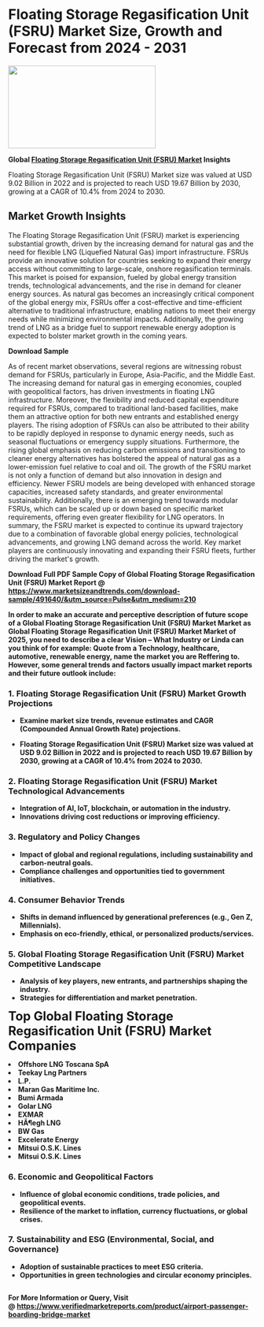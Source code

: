 <H1>Floating Storage Regasification Unit (FSRU) Market Size, Growth and Forecast from 2024 - 2031</H1><img class="aligncenter size-medium wp-image-584254" src="https://thirdeyenews.in/wp-content/uploads/2024/09/Global-Market-Research-300x168.jpeg" alt="" width="300" height="168" /><p><strong>Global&nbsp;<a href="https://www.marketsizeandtrends.com/download-sample/491640/&amp;utm_source=Pulse&amp;utm_medium=210">Floating Storage Regasification Unit (FSRU) Market</a> Insights</strong></p><p>Floating Storage Regasification Unit (FSRU) Market size was valued at USD 9.02 Billion in 2022 and is projected to reach USD 19.67 Billion by 2030, growing at a CAGR of 10.4% from 2024 to 2030.</p><p><h2>Market Growth Insights</h2> <p>The Floating Storage Regasification Unit (FSRU) market is experiencing substantial growth, driven by the increasing demand for natural gas and the need for flexible LNG (Liquefied Natural Gas) import infrastructure. FSRUs provide an innovative solution for countries seeking to expand their energy access without committing to large-scale, onshore regasification terminals. This market is poised for expansion, fueled by global energy transition trends, technological advancements, and the rise in demand for cleaner energy sources. As natural gas becomes an increasingly critical component of the global energy mix, FSRUs offer a cost-effective and time-efficient alternative to traditional infrastructure, enabling nations to meet their energy needs while minimizing environmental impacts. Additionally, the growing trend of LNG as a bridge fuel to support renewable energy adoption is expected to bolster market growth in the coming years.</p> <p><strong>Download Sample</strong></p> <p>As of recent market observations, several regions are witnessing robust demand for FSRUs, particularly in Europe, Asia-Pacific, and the Middle East. The increasing demand for natural gas in emerging economies, coupled with geopolitical factors, has driven investments in floating LNG infrastructure. Moreover, the flexibility and reduced capital expenditure required for FSRUs, compared to traditional land-based facilities, make them an attractive option for both new entrants and established energy players. The rising adoption of FSRUs can also be attributed to their ability to be rapidly deployed in response to dynamic energy needs, such as seasonal fluctuations or emergency supply situations. Furthermore, the rising global emphasis on reducing carbon emissions and transitioning to cleaner energy alternatives has bolstered the appeal of natural gas as a lower-emission fuel relative to coal and oil. The growth of the FSRU market is not only a function of demand but also innovation in design and efficiency. Newer FSRU models are being developed with enhanced storage capacities, increased safety standards, and greater environmental sustainability. Additionally, there is an emerging trend towards modular FSRUs, which can be scaled up or down based on specific market requirements, offering even greater flexibility for LNG operators. In summary, the FSRU market is expected to continue its upward trajectory due to a combination of favorable global energy policies, technological advancements, and growing LNG demand across the world. Key market players are continuously innovating and expanding their FSRU fleets, further driving the market's growth. <p><strong></p><p><span class=""><strong>Download Full PDF Sample Copy of Global Floating Storage Regasification Unit (FSRU) Market Report</strong> @ <a href="https://www.marketsizeandtrends.com/download-sample/491640/&amp;utm_source=Pulse&amp;utm_medium=210" target="_blank">https://www.marketsizeandtrends.com/download-sample/491640/&amp;utm_source=Pulse&amp;utm_medium=210</a></span></p><p>In order to make an accurate and perceptive description of future scope of a Global&nbsp;Floating Storage Regasification Unit (FSRU) Market Market as Global&nbsp;Floating Storage Regasification Unit (FSRU) Market Market of 2025, you need to describe a clear Vision &ndash; What Industry or Linda can you think of for example: Quote from a Technology, healthcare, automotive, renewable energy, name the market you are Reffering to. However, some general trends and factors usually impact market reports and their future outlook include:</p><h3>1.&nbsp;<strong>Floating Storage Regasification Unit (FSRU) Market Growth Projections</strong></h3><ul><li>Examine market size trends, revenue estimates and CAGR (Compounded Annual Growth Rate) projections.</li><li><p>Floating Storage Regasification Unit (FSRU) Market size was valued at USD 9.02 Billion in 2022 and is projected to reach USD 19.67 Billion by 2030, growing at a CAGR of 10.4% from 2024 to 2030.</p></li></ul><h3>2.&nbsp;<strong>Floating Storage Regasification Unit (FSRU) Market Technological Advancements</strong></h3><ul><li>Integration of AI, IoT, blockchain, or automation in the industry.</li><li>Innovations driving cost reductions or improving efficiency.</li></ul><h3>3.&nbsp;<strong>Regulatory and Policy Changes</strong></h3><ul><li>Impact of global and regional regulations, including sustainability and carbon-neutral goals.</li><li>Compliance challenges and opportunities tied to government initiatives.</li></ul><h3>4.&nbsp;<strong>Consumer Behavior Trends</strong></h3><ul><li>Shifts in demand influenced by generational preferences (e.g., Gen Z, Millennials).</li><li>Emphasis on eco-friendly, ethical, or personalized products/services.</li></ul><h3>5.&nbsp;<strong>Global Floating Storage Regasification Unit (FSRU) Market Competitive Landscape</strong></h3><ul><li>Analysis of key players, new entrants, and partnerships shaping the industry.</li><li>Strategies for differentiation and market penetration.</li></ul><p data-pm-slice="1 1 []"><span style="color: inherit; font-family: inherit; font-size: 25px;">Top Global Floating Storage Regasification Unit (FSRU) Market Companies</span></p><div class="" data-test-id=""><p><li>Offshore LNG Toscana SpA</li><li> Teekay Lng Partners</li><li> L.P.</li><li> Maran Gas Maritime Inc.</li><li> Bumi Armada</li><li> Golar LNG</li><li> EXMAR</li><li> HÃ¶egh LNG</li><li> BW Gas</li><li> Excelerate Energy</li><li> Mitsui O.S.K. Lines</li><li> Mitsui O.S.K. Lines</li></p></div><h3>6.&nbsp;<strong>Economic and Geopolitical Factors</strong></h3><ul><li>Influence of global economic conditions, trade policies, and geopolitical events.</li><li>Resilience of the market to inflation, currency fluctuations, or global crises.</li></ul><h3>7.&nbsp;<strong>Sustainability and ESG (Environmental, Social, and Governance)</strong></h3><ul><li>Adoption of sustainable practices to meet ESG criteria.</li><li>Opportunities in green technologies and circular economy principles.</li></ul><h2><strong style="font-size: 14px;">For More Information or Query, Visit @&nbsp;</strong><a style="background-color: #ffffff; font-size: 14px;" href="https://www.marketsizeandtrends.com/report/floating-storage-regasification-unit-fsru-market/" target="_blank">https://www.verifiedmarketreports.com/product/airport-passenger-boarding-bridge-market</a></h2>
